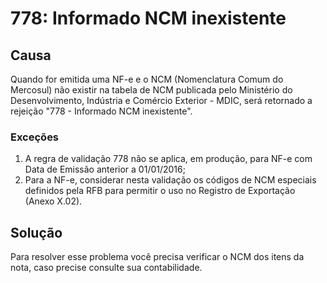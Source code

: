 # 778: Informado NCM inexistente

## Causa
Quando for emitida uma NF-e e o NCM (Nomenclatura Comum do Mercosul) não existir na tabela de NCM publicada pelo 
Ministério do Desenvolvimento, Indústria e Comércio Exterior - MDIC, será retornado a rejeição "778 - Informado NCM inexistente".

### Exceções

1. A regra de validação 778 não se aplica, em produção, para NF-e com Data de Emissão anterior a 01/01/2016;
2. Para a NF-e, considerar nesta validação os códigos de NCM especiais definidos pela RFB para permitir o uso no 
Registro de Exportação (Anexo X.02).

## Solução

Para resolver esse problema você precisa verificar o NCM dos itens da nota, caso precise consulte sua contabilidade.
